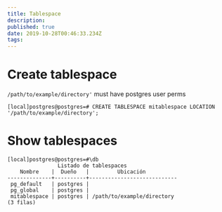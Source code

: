 ```yaml
---
title: Tablespace
description: 
published: true
date: 2019-10-28T00:46:33.234Z
tags: 
---
```


# Create tablespace
`/path/to/example/directory'` must have postgres user perms

```pgsql
[local]postgres@postgres=# CREATE TABLESPACE mitablespace LOCATION '/path/to/example/directory';

```

# Show tablespaces


```pgsql
[local]postgres@postgres=#\db
                Listado de tablespaces
    Nombre    |  Dueño   |         Ubicación          
--------------+----------+----------------------------
 pg_default   | postgres | 
 pg_global    | postgres | 
 mitablespace | postgres | /path/to/example/directory
(3 filas)

```
